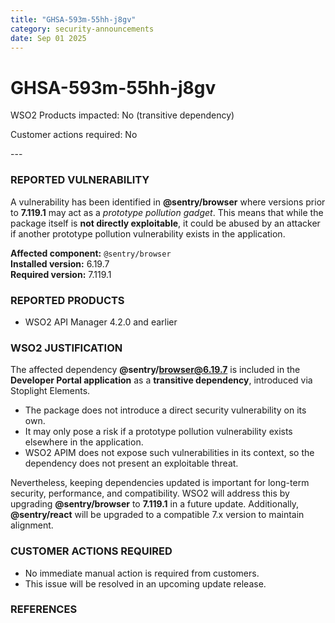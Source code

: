 ```yaml
---
title: "GHSA-593m-55hh-j8gv"
category: security-announcements
date: Sep 01 2025
---
```


# GHSA-593m-55hh-j8gv

<p class="doc-info">WSO2 Products impacted: No (transitive dependency)</p>  
<p class="doc-info">Customer actions required: No</p>  
---

### REPORTED VULNERABILITY

A vulnerability has been identified in **@sentry/browser** where versions prior to **7.119.1** may act as a *prototype pollution gadget*. This means that while the package itself is **not directly exploitable**, it could be abused by an attacker if another prototype pollution vulnerability exists in the application.  

**Affected component:** `@sentry/browser`  
**Installed version:** 6.19.7  
**Required version:** 7.119.1  

### REPORTED PRODUCTS

- WSO2 API Manager 4.2.0 and earlier

### WSO2 JUSTIFICATION

The affected dependency **@sentry/browser@6.19.7** is included in the **Developer Portal application** as a **transitive dependency**, introduced via Stoplight Elements.

- The package does not introduce a direct security vulnerability on its own.  
- It may only pose a risk if a prototype pollution vulnerability exists elsewhere in the application.  
- WSO2 APIM does not expose such vulnerabilities in its context, so the dependency does not present an exploitable threat.  

Nevertheless, keeping dependencies updated is important for long-term security, performance, and compatibility. WSO2 will address this by upgrading **@sentry/browser** to **7.119.1** in a future update. Additionally, **@sentry/react** will be upgraded to a compatible 7.x version to maintain alignment.

### CUSTOMER ACTIONS REQUIRED

- No immediate manual action is required from customers.  
- This issue will be resolved in an upcoming update release.

### REFERENCES

[^1]: [GitHub Advisory: GHSA-593m-55hh-j8gv](https://github.com/advisories/GHSA-593m-55hh-j8gv)